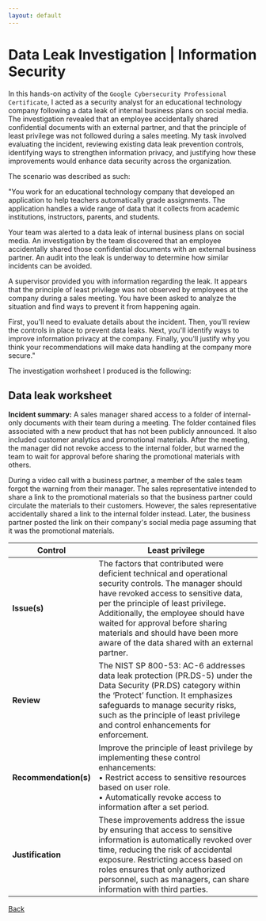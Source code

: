 ```yaml
---
layout: default
---
```


# Data Leak Investigation | Information Security

In this hands-on activity of the `Google Cybersecurity Professional Certificate`, I acted as a security analyst for an educational technology company following a data leak of internal business plans on social media. The investigation revealed that an employee accidentally shared confidential documents with an external partner, and that the principle of least privilege was not followed during a sales meeting. My task involved evaluating the incident, reviewing existing data leak prevention controls, identifying ways to strengthen information privacy, and justifying how these improvements would enhance data security across the organization.

The scenario was described as such: 

"You work for an educational technology company that developed an application to help teachers automatically grade assignments. The application handles a wide range of data that it collects from academic institutions, instructors, parents, and students.

Your team was alerted to a data leak of internal business plans on social media. An investigation by the team discovered that an employee accidentally shared those confidential documents with an external business partner. An audit into the leak is underway to determine how similar incidents can be avoided.

A supervisor provided you with information regarding the leak. It appears that the principle of least privilege was not observed by employees at the company during a sales meeting. You have been asked to analyze the situation and find ways to prevent it from happening again.

First, you'll need to evaluate details about the incident. Then, you'll review the controls in place to prevent data leaks. Next, you'll identify ways to improve information privacy at the company. Finally, you'll justify why you think your recommendations will make data handling at the company more secure."

The investigation worhsheet I produced is the following: 

## Data leak worksheet

**Incident summary:** A sales manager shared access to a folder of internal-only documents with their team during a meeting. The folder contained files associated with a new product that has not been publicly announced. It also included customer analytics and promotional materials. After the meeting, the manager did not revoke access to the internal folder, but warned the team to wait for approval before sharing the promotional materials with others.

During a video call with a business partner, a member of the sales team forgot the warning from their manager. The sales representative intended to share a link to the promotional materials so that the business partner could circulate the materials to their customers. However, the sales representative accidentally shared a link to the internal folder instead. Later, the business partner posted the link on their company's social media page assuming that it was the promotional materials.

| **Control**                   | **Least privilege**                                                                                                                                                                                                                                                                                                                                                           |
|-------------------------------|----------------------------------------------------------------------------------------------------------------------------------------------------------------------------------------------------------------------------------------------------------------------------------------------------------------------------------------------------------------------------------|
| **Issue(s)**                  | The factors that contributed were deficient technical and operational security controls. The manager should have revoked access to sensitive data, per the principle of least privilege. Additionally, the employee should have waited for approval before sharing materials and should have been more aware of the data shared with an external partner. |
| **Review**                    | The NIST SP 800-53: AC-6 addresses data leak protection (PR.DS-5) under the Data Security (PR.DS) category within the ‘Protect’ function. It emphasizes safeguards to manage security risks, such as the principle of least privilege and control enhancements for enforcement.                                                              |
| **Recommendation(s)**         | Improve the principle of least privilege by implementing these control enhancements: <br>• Restrict access to sensitive resources based on user role. <br>• Automatically revoke access to information after a set period.                                                                                                               |
| **Justification**             | These improvements address the issue by ensuring that access to sensitive information is automatically revoked over time, reducing the risk of accidental exposure. Restricting access based on roles ensures that only authorized personnel, such as managers, can share information with third parties.                                |

[Back](./)
